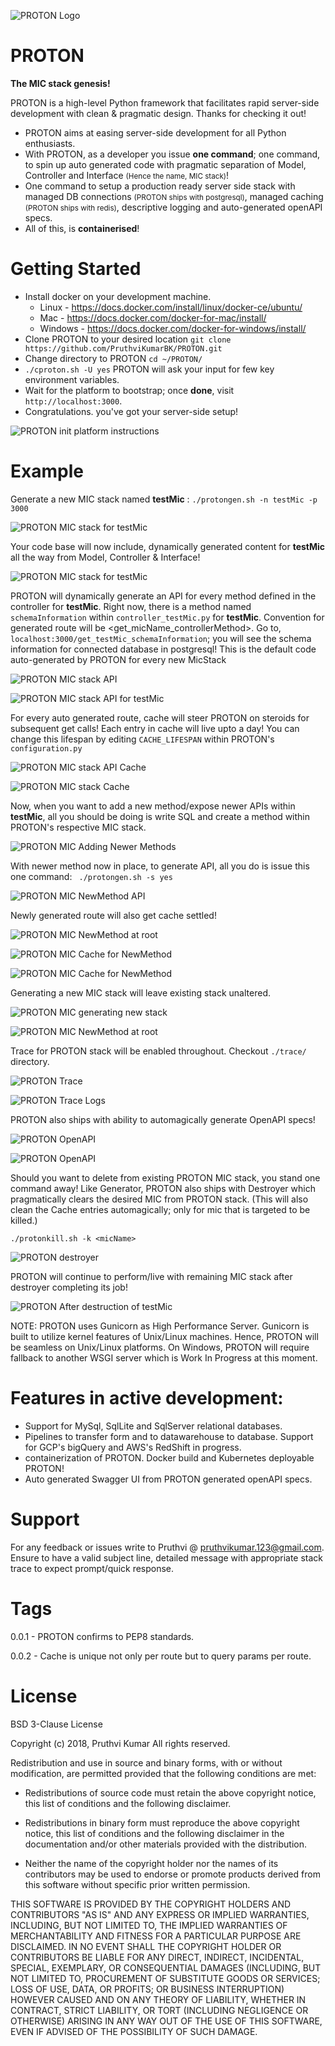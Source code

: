 ![PROTON Logo](https://github.com/PruthviKumarBK/PROTON-Screengrabs/blob/master/PROTON-logo.png)
# PROTON
**The MIC stack genesis!**

PROTON is a high-level Python framework that facilitates rapid server-side development with clean & pragmatic design. 
Thanks for checking it out!

- PROTON aims at easing server-side development for all Python enthusiasts. 
- With PROTON, as a developer you issue **one command**; 
one command, to spin up auto generated code with pragmatic separation of Model, Controller and Interface 
<small>(Hence the name, MIC stack)</small>! 
- One command to setup a production ready server side stack with managed DB connections <small>(PROTON ships with postgresql)</small>, 
managed caching <small>(PROTON ships with redis)</small>, descriptive logging and auto-generated openAPI specs.
- All of this, is **containerised**!

# Getting Started
- Install docker on your development machine. 
    - Linux - https://docs.docker.com/install/linux/docker-ce/ubuntu/
    - Mac - https://docs.docker.com/docker-for-mac/install/
    - Windows - https://docs.docker.com/docker-for-windows/install/
- Clone PROTON to your desired location `git clone https://github.com/PruthviKumarBK/PROTON.git`
- Change directory to PROTON `cd ~/PROTON/`
- `./cproton.sh -U yes` PROTON will ask your input for few key environment variables.
- Wait for the platform to bootstrap; once **done**, visit `http://localhost:3000`. 
- Congratulations. you've got your server-side setup!

![PROTON init platform instructions](https://github.com/PruthviKumarBK/PROTON-Screengrabs/blob/master/PROTON-platform-init.gif)

# Example

Generate a new MIC stack named **testMic** :
`
 ./protongen.sh -n testMic -p 3000
`

![PROTON MIC stack for testMic](https://github.com/PruthviKumarBK/PROTON/blob/master/screenshots/PROTON_testMic.png)

Your code base will now include, dynamically generated content for **testMic** all the way from Model, Controller & Interface!

![PROTON MIC stack for testMic](https://github.com/PruthviKumarBK/PROTON/blob/master/screenshots/PROTON_stack_testMic.png)

PROTON will dynamically generate an API for every method defined in the controller for **testMic**. Right now, there is a method named `schemaInformation` within `controller_testMic.py` for **testMic**. Convention for generated route will be <get_micName_controllerMethod>. Go to, `localhost:3000/get_testMic_schemaInformation`; you will see the schema information for connected database in postgresql! This is the default code auto-generated by PROTON for every new MicStack

![PROTON MIC stack API](https://github.com/PruthviKumarBK/PROTON/blob/master/screenshots/PROTON_API_testMic.png)

![PROTON MIC stack API for testMic](https://github.com/PruthviKumarBK/PROTON/blob/master/screenshots/PROTON_testMic_schemaInformation.png)

For every auto generated route, cache will steer PROTON on steroids for subsequent get calls! Each entry in cache will live upto a day! You can change this lifespan by editing `CACHE_LIFESPAN` within PROTON's `configuration.py`

![PROTON MIC stack API Cache](https://github.com/PruthviKumarBK/PROTON/blob/master/screenshots/PROTON_testMic_cacheSet.png)

![PROTON MIC stack Cache](https://github.com/PruthviKumarBK/PROTON/blob/master/screenshots/PROTON_cacheService.png)

Now, when you want to add a new method/expose newer APIs within **testMic**, all you should be doing is write SQL and create a method within PROTON's respective MIC stack.

![PROTON MIC Adding Newer Methods](https://github.com/PruthviKumarBK/PROTON/blob/master/screenshots/PROTON_newerMethodsToController.png)

With newer method now in place, to generate API, all you do is issue this one command:
` ./protongen.sh -s yes`

![PROTON MIC NewMethod API](https://github.com/PruthviKumarBK/PROTON/blob/master/screenshots/PROTON_updatedWithNewerMethods.png)

Newly generated route will also get cache settled!

![PROTON MIC NewMethod at root](https://github.com/PruthviKumarBK/PROTON/blob/master/screenshots/PROTON_newerMethodsOnRoot.png)

![PROTON MIC Cache for NewMethod](https://github.com/PruthviKumarBK/PROTON/blob/master/screenshots/PROTON_cacheForNewMethod.png)

![PROTON MIC Cache for NewMethod](https://github.com/PruthviKumarBK/PROTON/blob/master/screenshots/PROTON_activeCacheForNewMethod.png)

Generating a new MIC stack will leave existing stack unaltered.

![PROTON MIC generating new stack](https://github.com/PruthviKumarBK/PROTON/blob/master/screenshots/PROTON_newMicStack.png)

![PROTON MIC NewMethod at root](https://github.com/PruthviKumarBK/PROTON/blob/master/screenshots/PROTON_rootAfterNewMic.png)

Trace for PROTON stack will be enabled throughout. Checkout `./trace/` directory.

![PROTON Trace](https://github.com/PruthviKumarBK/PROTON/blob/master/screenshots/PROTON_traceDirectory.png)

![PROTON Trace Logs](https://github.com/PruthviKumarBK/PROTON/blob/master/screenshots/PROTON_TraceExample.png)

PROTON also ships with ability to automagically generate OpenAPI specs!

![PROTON OpenAPI](https://github.com/PruthviKumarBK/PROTON/blob/master/screenshots/PROTON_OpenApi_directory.png)

![PROTON OpenAPI](https://github.com/PruthviKumarBK/PROTON/blob/master/screenshots/PROTON_swagger.yaml.png)

Should you want to delete from existing PROTON MIC stack, you stand one command away! Like Generator, PROTON also ships with Destroyer which pragmatically clears the desired MIC from PROTON stack. (This will also clean the Cache entries automagically; only for mic that is targeted to be killed.)

`./protonkill.sh -k <micName>`

![PROTON destroyer](https://github.com/PruthviKumarBK/PROTON/blob/master/screenshots/PROTON_afterKilling_testMic.png)

PROTON will continue to perform/live with remaining MIC stack after destroyer completing its job!

![PROTON After destruction of testMic](https://github.com/PruthviKumarBK/PROTON/blob/master/screenshots/PROTON_stackAfterKillingTestMic.png)



NOTE: PROTON uses Gunicorn as High Performance Server. Gunicorn is built to utilize kernel features of Unix/Linux machines. Hence, PROTON will be seamless on Unix/Linux platforms. On Windows, PROTON will require fallback to another WSGI server which is Work In Progress at this moment.

# Features in active development:
- Support for MySql, SqlLite and SqlServer relational databases.
- Pipelines to transfer form and to datawarehouse to database. Support for GCP's bigQuery and AWS's RedShift in progress.
- containerization of PROTON. Docker build and Kubernetes deployable PROTON!
- Auto generated Swagger UI from PROTON generated openAPI specs.

# Support
For any  feedback or issues write to Pruthvi @ pruthvikumar.123@gmail.com. Ensure to have a valid subject line, detailed message with appropriate stack trace to expect prompt/quick response.

# Tags
0.0.1 - PROTON confirms to PEP8 standards.

0.0.2 - Cache is unique not only per route but to query params per route.
# License

BSD 3-Clause License

Copyright (c) 2018, Pruthvi Kumar
All rights reserved.

Redistribution and use in source and binary forms, with or without
modification, are permitted provided that the following conditions are met:

* Redistributions of source code must retain the above copyright notice, this
  list of conditions and the following disclaimer.

* Redistributions in binary form must reproduce the above copyright notice,
  this list of conditions and the following disclaimer in the documentation
  and/or other materials provided with the distribution.

* Neither the name of the copyright holder nor the names of its
  contributors may be used to endorse or promote products derived from
  this software without specific prior written permission.

THIS SOFTWARE IS PROVIDED BY THE COPYRIGHT HOLDERS AND CONTRIBUTORS "AS IS"
AND ANY EXPRESS OR IMPLIED WARRANTIES, INCLUDING, BUT NOT LIMITED TO, THE
IMPLIED WARRANTIES OF MERCHANTABILITY AND FITNESS FOR A PARTICULAR PURPOSE ARE
DISCLAIMED. IN NO EVENT SHALL THE COPYRIGHT HOLDER OR CONTRIBUTORS BE LIABLE
FOR ANY DIRECT, INDIRECT, INCIDENTAL, SPECIAL, EXEMPLARY, OR CONSEQUENTIAL
DAMAGES (INCLUDING, BUT NOT LIMITED TO, PROCUREMENT OF SUBSTITUTE GOODS OR
SERVICES; LOSS OF USE, DATA, OR PROFITS; OR BUSINESS INTERRUPTION) HOWEVER
CAUSED AND ON ANY THEORY OF LIABILITY, WHETHER IN CONTRACT, STRICT LIABILITY,
OR TORT (INCLUDING NEGLIGENCE OR OTHERWISE) ARISING IN ANY WAY OUT OF THE USE
OF THIS SOFTWARE, EVEN IF ADVISED OF THE POSSIBILITY OF SUCH DAMAGE.